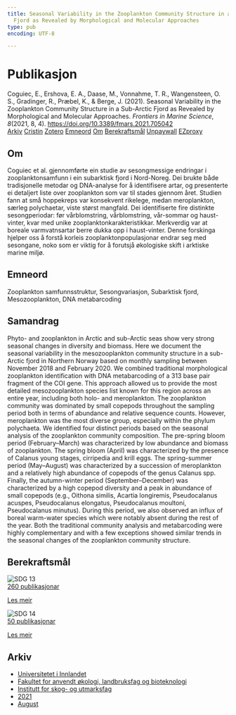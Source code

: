 ```yaml
---
title: Seasonal Variability in the Zooplankton Community Structure in a Sub-Arctic
  Fjord as Revealed by Morphological and Molecular Approaches
type: pub
encoding: UTF-8

---
```

<h1>Publikasjon</h1>
<article id="csl-bib-container-VTJWCRKA" class="csl-bib-container">
  <div class="csl-bib-body"> <div class="csl-entry">Coguiec, E., Ershova, E. A., Daase, M., Vonnahme, T. R., Wangensteen, O. S., Gradinger, R., Præbel, K., &#38; Berge, J. (2021). Seasonal Variability in the Zooplankton Community Structure in a Sub-Arctic Fjord as Revealed by Morphological and Molecular Approaches. <i>Frontiers in Marine Science</i>, <i>8</i>(2021, 8, 4). <a href="https://doi.org/10.3389/fmars.2021.705042">https://doi.org/10.3389/fmars.2021.705042</a></div> </div>
  <div class="csl-bib-buttons">
    <a href="#taxonomy-article-VTJWCRKA" alt="archive" class="csl-bib-button">Arkiv</a>
    <a href="https://app.cristin.no/results/show.jsf?id=1926330" alt="Cristin" class="csl-bib-button">Cristin</a>
    <a href="http://zotero.org/groups/5881554/items/VTJWCRKA" alt="Zotero" class="csl-bib-button">Zotero</a>
    <a href="#keywords-article-VTJWCRKA" alt="keywords" class="csl-bib-button">Emneord</a>
    <a href="#about-article-VTJWCRKA" alt="about_pub" class="csl-bib-button">Om</a>
    <a href="#sdg-article-VTJWCRKA" alt="sdg" class="csl-bib-button">Berekraftsmål</a>
    <a href="https://www.frontiersin.org/articles/10.3389/fmars.2021.705042/pdf" alt="Unpaywall" class="csl-bib-button">Unpaywall</a>
    <a href="https://www.frontiersin.org/articles/10.3389/fmars.2021.705042/pdf" alt="EZproxy" class="csl-bib-button">EZproxy</a>
  </div>
  <div id="csl-bib-meta-container-VTJWCRKA"></div>
</article>
<div id="csl-bib-meta-VTJWCRKA" class="csl-bib-meta">
  <article id="about-article-VTJWCRKA" class="about_pub-article">
    <h1>Om</h1>
    Coguiec et al. gjennomførte ein studie av sesongmessige endringar i zooplanktonsamfunn i ein subarktisk fjord i Nord-Noreg. Dei brukte både tradisjonelle metodar og DNA-analyse for å identifisere artar, og presenterte ei detaljert liste over zooplankton som var til stades gjennom året. Studien fann at små hoppekreps var konsekvent rikelege, medan meroplankton, særleg polychaetar, viste størst mangfald. Dei identifiserte fire distinkte sesongperiodar: før vårblomstring, vårblomstring, vår-sommar og haust-vinter, kvar med unike zooplanktonkarakteristikkar. Merkverdig var at boreale varmvatnsartar berre dukka opp i haust-vinter. Denne forskinga hjelper oss å forstå korleis zooplanktonpopulasjonar endrar seg med sesongane, noko som er viktig for å forutsjå økologiske skift i arktiske marine miljø.
  </article>
  <article id="keywords-article-VTJWCRKA" class="keywords-article">
    <h1>Emneord</h1>
    Zooplankton samfunnsstruktur, Sesongvariasjon, Subarktisk fjord, Mesozooplankton, DNA metabarcoding
  </article>
  <article id="abstract-article-VTJWCRKA" class="abstract-article">
    <h1>Samandrag</h1>
    Phyto- and zooplankton in Arctic and sub-Arctic seas show very strong seasonal changes in diversity and biomass. Here we document the seasonal variability in the mesozooplankton community structure in a sub-Arctic fjord in Northern Norway based on monthly sampling between November 2018 and February 2020. We combined traditional morphological zooplankton identification with DNA metabarcoding of a 313 base pair fragment of the COI gene. This approach allowed us to provide the most detailed mesozooplankton species list known for this region across an entire year, including both holo- and meroplankton. The zooplankton community was dominated by small copepods throughout the sampling period both in terms of abundance and relative sequence counts. However, meroplankton was the most diverse group, especially within the phylum polychaeta. We identified four distinct periods based on the seasonal analysis of the zooplankton community composition. The pre-spring bloom period (February–March) was characterized by low abundance and biomass of zooplankton. The spring bloom (April) was characterized by the presence of Calanus young stages, cirripedia and krill eggs. The spring-summer period (May–August) was characterized by a succession of meroplankton and a relatively high abundance of copepods of the genus Calanus spp. Finally, the autumn-winter period (September–December) was characterized by a high copepod diversity and a peak in abundance of small copepods (e.g., Oithona similis, Acartia longiremis, Pseudocalanus acuspes, Pseudocalanus elongatus, Pseudocalanus moultoni, Pseudocalanus minutus). During this period, we also observed an influx of boreal warm-water species which were notably absent during the rest of the year. Both the traditional community analysis and metabarcoding were highly complementary and with a few exceptions showed similar trends in the seasonal changes of the zooplankton community structure.
  </article>
  <article id="sdg-article-VTJWCRKA" class="sdg-article">
    <h1>Berekraftsmål</h1>
    <div class="sdg-container"><div id="sdg13" class="sdg">
        <img src="{{< params subfolder >}}images/sdg/sdg13_nn.png" class="image" alt="SDG 13">
        <div class="sdg-overlay">
          <a href="{{< params subfolder >}}nn/archive/?sdg=13#archive" class="sdg-publication-count"><span>260</span> publikasjonar</a>
          <p><a href="https://fn.no/om-fn/fns-baerekraftsmaal/stoppe-klimaendringene?lang=nno-NO" class="sdg-read-more">Les meir</a></p>
        </div>
      </div> <div id="sdg14" class="sdg">
        <img src="{{< params subfolder >}}images/sdg/sdg14_nn.png" class="image" alt="SDG 14">
        <div class="sdg-overlay">
          <a href="{{< params subfolder >}}nn/archive/?sdg=14#archive" class="sdg-publication-count"><span>50</span> publikasjonar</a>
          <p><a href="https://fn.no/om-fn/fns-baerekraftsmaal/livet-i-havet?lang=nno-NO" class="sdg-read-more">Les meir</a></p>
        </div>
      </div></div>
  </article>
  <article id="taxonomy-article-VTJWCRKA" class="taxonomy-article">
    <h1>Arkiv</h1>
    <ul>
      <li><a href="{{< params subfolder >}}nn/archive/?key=3DCRN523">Universitetet i Innlandet</a></li>
      <li><a href="{{< params subfolder >}}nn/archive/?key=T77LXH6D">Fakultet for anvendt økologi, landbruksfag og bioteknologi</a></li>
      <li><a href="{{< params subfolder >}}nn/archive/?key=7TRARPE3">Institutt for skog- og utmarksfag</a></li>
      <li><a href="{{< params subfolder >}}nn/archive/?key=5LT6Q2XL">2021</a></li>
      <li><a href="{{< params subfolder >}}nn/archive/?key=3P5DJAPS">August</a></li>
    </ul>
  </article>
</div>
